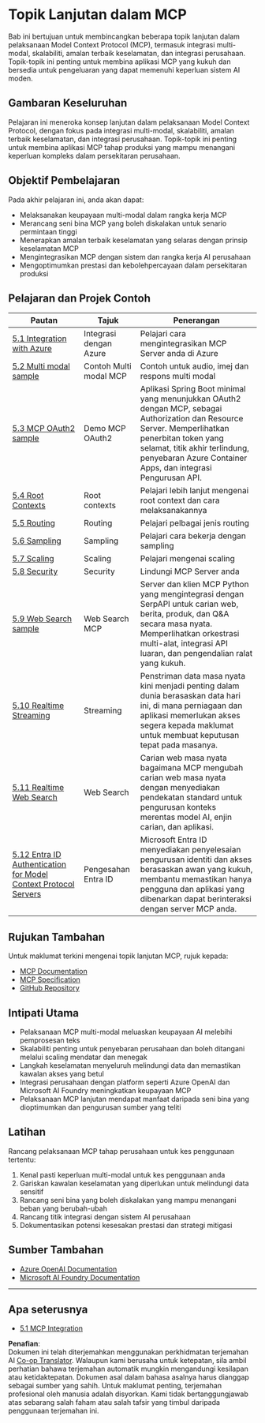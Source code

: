 <!--
CO_OP_TRANSLATOR_METADATA:
{
  "original_hash": "b96f2864e0bcb6fae9b4926813c3feb1",
  "translation_date": "2025-06-26T14:13:27+00:00",
  "source_file": "05-AdvancedTopics/README.md",
  "language_code": "ms"
}
-->
# Topik Lanjutan dalam MCP

Bab ini bertujuan untuk membincangkan beberapa topik lanjutan dalam pelaksanaan Model Context Protocol (MCP), termasuk integrasi multi-modal, skalabiliti, amalan terbaik keselamatan, dan integrasi perusahaan. Topik-topik ini penting untuk membina aplikasi MCP yang kukuh dan bersedia untuk pengeluaran yang dapat memenuhi keperluan sistem AI moden.

## Gambaran Keseluruhan

Pelajaran ini meneroka konsep lanjutan dalam pelaksanaan Model Context Protocol, dengan fokus pada integrasi multi-modal, skalabiliti, amalan terbaik keselamatan, dan integrasi perusahaan. Topik-topik ini penting untuk membina aplikasi MCP tahap produksi yang mampu menangani keperluan kompleks dalam persekitaran perusahaan.

## Objektif Pembelajaran

Pada akhir pelajaran ini, anda akan dapat:

- Melaksanakan keupayaan multi-modal dalam rangka kerja MCP
- Merancang seni bina MCP yang boleh diskalakan untuk senario permintaan tinggi
- Menerapkan amalan terbaik keselamatan yang selaras dengan prinsip keselamatan MCP
- Mengintegrasikan MCP dengan sistem dan rangka kerja AI perusahaan
- Mengoptimumkan prestasi dan kebolehpercayaan dalam persekitaran produksi

## Pelajaran dan Projek Contoh

| Pautan | Tajuk | Penerangan |
|--------|-------|------------|
| [5.1 Integration with Azure](./mcp-integration/README.md) | Integrasi dengan Azure | Pelajari cara mengintegrasikan MCP Server anda di Azure |
| [5.2 Multi modal sample](./mcp-multi-modality/README.md) | Contoh Multi modal MCP | Contoh untuk audio, imej dan respons multi modal |
| [5.3 MCP OAuth2 sample](../../../05-AdvancedTopics/mcp-oauth2-demo) | Demo MCP OAuth2 | Aplikasi Spring Boot minimal yang menunjukkan OAuth2 dengan MCP, sebagai Authorization dan Resource Server. Memperlihatkan penerbitan token yang selamat, titik akhir terlindung, penyebaran Azure Container Apps, dan integrasi Pengurusan API. |
| [5.4 Root Contexts](./mcp-root-contexts/README.md) | Root contexts | Pelajari lebih lanjut mengenai root context dan cara melaksanakannya |
| [5.5 Routing](./mcp-routing/README.md) | Routing | Pelajari pelbagai jenis routing |
| [5.6 Sampling](./mcp-sampling/README.md) | Sampling | Pelajari cara bekerja dengan sampling |
| [5.7 Scaling](./mcp-scaling/README.md) | Scaling | Pelajari mengenai scaling |
| [5.8 Security](./mcp-security/README.md) | Security | Lindungi MCP Server anda |
| [5.9 Web Search sample](./web-search-mcp/README.md) | Web Search MCP | Server dan klien MCP Python yang mengintegrasi dengan SerpAPI untuk carian web, berita, produk, dan Q&A secara masa nyata. Memperlihatkan orkestrasi multi-alat, integrasi API luaran, dan pengendalian ralat yang kukuh. |
| [5.10 Realtime Streaming](./mcp-realtimestreaming/README.md) | Streaming | Penstriman data masa nyata kini menjadi penting dalam dunia berasaskan data hari ini, di mana perniagaan dan aplikasi memerlukan akses segera kepada maklumat untuk membuat keputusan tepat pada masanya. |
| [5.11 Realtime Web Search](./mcp-realtimesearch/README.md) | Web Search | Carian web masa nyata bagaimana MCP mengubah carian web masa nyata dengan menyediakan pendekatan standard untuk pengurusan konteks merentas model AI, enjin carian, dan aplikasi. |
| [5.12  Entra ID Authentication for Model Context Protocol Servers](./mcp-security-entra/README.md) | Pengesahan Entra ID | Microsoft Entra ID menyediakan penyelesaian pengurusan identiti dan akses berasaskan awan yang kukuh, membantu memastikan hanya pengguna dan aplikasi yang dibenarkan dapat berinteraksi dengan server MCP anda. |

## Rujukan Tambahan

Untuk maklumat terkini mengenai topik lanjutan MCP, rujuk kepada:
- [MCP Documentation](https://modelcontextprotocol.io/)
- [MCP Specification](https://spec.modelcontextprotocol.io/)
- [GitHub Repository](https://github.com/modelcontextprotocol)

## Intipati Utama

- Pelaksanaan MCP multi-modal meluaskan keupayaan AI melebihi pemprosesan teks
- Skalabiliti penting untuk penyebaran perusahaan dan boleh ditangani melalui scaling mendatar dan menegak
- Langkah keselamatan menyeluruh melindungi data dan memastikan kawalan akses yang betul
- Integrasi perusahaan dengan platform seperti Azure OpenAI dan Microsoft AI Foundry meningkatkan keupayaan MCP
- Pelaksanaan MCP lanjutan mendapat manfaat daripada seni bina yang dioptimumkan dan pengurusan sumber yang teliti

## Latihan

Rancang pelaksanaan MCP tahap perusahaan untuk kes penggunaan tertentu:

1. Kenal pasti keperluan multi-modal untuk kes penggunaan anda
2. Gariskan kawalan keselamatan yang diperlukan untuk melindungi data sensitif
3. Rancang seni bina yang boleh diskalakan yang mampu menangani beban yang berubah-ubah
4. Rancang titik integrasi dengan sistem AI perusahaan
5. Dokumentasikan potensi kesesakan prestasi dan strategi mitigasi

## Sumber Tambahan

- [Azure OpenAI Documentation](https://learn.microsoft.com/en-us/azure/ai-services/openai/)
- [Microsoft AI Foundry Documentation](https://learn.microsoft.com/en-us/ai-services/)

---

## Apa seterusnya

- [5.1 MCP Integration](./mcp-integration/README.md)

**Penafian**:  
Dokumen ini telah diterjemahkan menggunakan perkhidmatan terjemahan AI [Co-op Translator](https://github.com/Azure/co-op-translator). Walaupun kami berusaha untuk ketepatan, sila ambil perhatian bahawa terjemahan automatik mungkin mengandungi kesilapan atau ketidaktepatan. Dokumen asal dalam bahasa asalnya harus dianggap sebagai sumber yang sahih. Untuk maklumat penting, terjemahan profesional oleh manusia adalah disyorkan. Kami tidak bertanggungjawab atas sebarang salah faham atau salah tafsir yang timbul daripada penggunaan terjemahan ini.